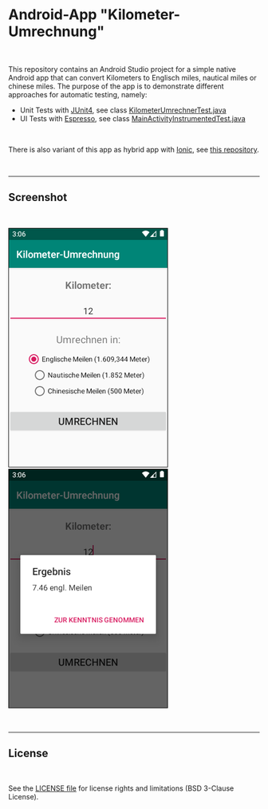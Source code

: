 # Android-App "Kilometer-Umrechnung" #

<br>

This repository contains an Android Studio project for a simple native Android app that can convert 
Kilometers to Englisch miles, nautical miles or chinese miles.
The purpose of the app is to demonstrate different approaches for automatic testing, namely:
* Unit Tests with [JUnit4](https://junit.org/junit4/), 
  see class [KilometerUmrechnerTest.java](app/src/test/java/de/mide/kilometer_umrechnung/KilometerUmrechnerTest.java)
* UI Tests with [Espresso](https://developer.android.com/training/testing/espresso/), 
  see class [MainActivityInstrumentedTest.java](app/src/androidTest/java/de/mide/kilometer_umrechnung/MainActivityInstrumentedTest.java)

<br>

There is also variant of this app as hybrid app with [Ionic](https://ionicframework.com), 
see [this repository](https://github.com/MDecker-MobileComputing/Ionic_KilometerUmrechnung).

<br>

----

## Screenshot ##

<br>

![Screenshot 1](screenshot_1.png) &nbsp;  ![Screenshot 2](screenshot_2.png)

<br>

----

## License ##

<br>

See the [LICENSE file](LICENSE.md) for license rights and limitations (BSD 3-Clause License).

<br>
